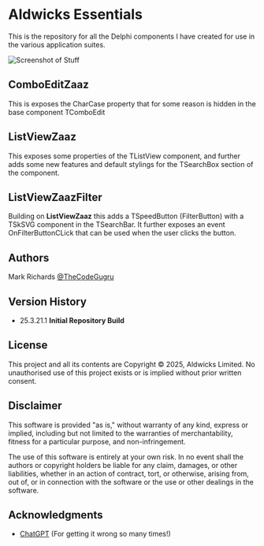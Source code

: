 # Aldwicks Essentials
This is the repository for all the Delphi components I have created for use in the various application suites.

![Screenshot of Stuff](aldwickscontrols.png)


## ComboEditZaaz
This is exposes the CharCase property that for some reason is hidden in the base component TComboEdit

## ListViewZaaz
This exposes some properties of the TListView component, and further adds some new features and default stylings for the TSearchBox section of the component.

## ListViewZaazFilter
Building on **ListViewZaaz** this adds a TSpeedButton (FilterButton) with a TSkSVG component in the TSearchBar. It further exposes an event OnFilterButtonCLick that can be used when the user clicks the button.

## Authors
Mark Richards [@TheCodeGugru](https://zaazapss.co.uk)

## Version History
* 25.3.21.1 **Initial Repository Build**

## License
This project and all its contents are Copyright © 2025, Aldwicks Limited.
No unauthorised use of this project exists or is implied without prior written consent.

## Disclaimer

This software is provided "as is," without warranty of any kind, express or implied, including but not limited to the warranties of merchantability, fitness for a particular purpose, and non-infringement.

The use of this software is entirely at your own risk. In no event shall the authors or copyright holders be liable for any claim, damages, or other liabilities, whether in an action of contract, tort, or otherwise, arising from, out of, or in connection with the software or the use or other dealings in the software.

## Acknowledgments
* [ChatGPT](https://openai.com) (For getting it wrong so many times!)